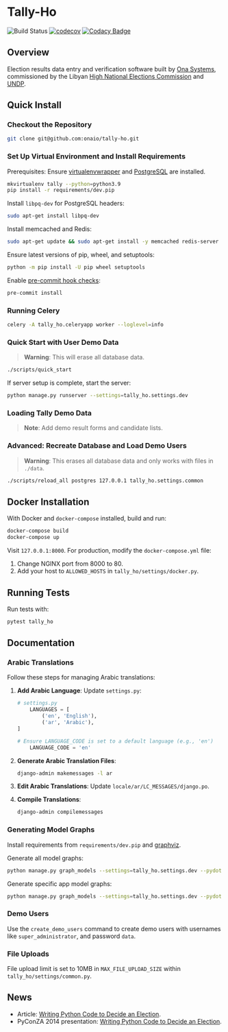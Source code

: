# Tally-Ho

![Build Status](https://github.com/onaio/tally-ho/actions/workflows/config.yml/badge.svg?branch=master)
[![codecov](https://codecov.io/github/onaio/tally-ho/branch/master/graph/badge.svg?token=1PR3KIqgr6)](https://codecov.io/github/onaio/tally-ho)
[![Codacy Badge](https://app.codacy.com/project/badge/Grade/1e817ebba18946fa84cb129cdc914f0b)](https://app.codacy.com/gh/onaio/tally-ho/dashboard?utm_source=gh&utm_medium=referral&utm_content=&utm_campaign=Badge_grade)

## Overview

Election results data entry and verification software built by [Ona Systems](http://company.ona.io), commissioned by the Libyan [High National Elections Commission](http://hnec.ly/) and [UNDP](http://www.undp.org).

## Quick Install

### Checkout the Repository

```bash
git clone git@github.com:onaio/tally-ho.git
```

### Set Up Virtual Environment and Install Requirements

Prerequisites: Ensure [virtualenvwrapper](http://virtualenvwrapper.readthedocs.org/en/latest/install.html) and [PostgreSQL](https://wiki.postgresql.org/wiki/Detailed_installation_guides) are installed.

```bash
mkvirtualenv tally --python=python3.9
pip install -r requirements/dev.pip
```

Install `libpq-dev` for PostgreSQL headers:

```bash
sudo apt-get install libpq-dev
```

Install memcached and Redis:

```bash
sudo apt-get update && sudo apt-get install -y memcached redis-server
```

Ensure latest versions of pip, wheel, and setuptools:

```bash
python -m pip install -U pip wheel setuptools
```

Enable [pre-commit hook checks](https://pre-commit.com/#3-install-the-git-hook-scripts):

```bash
pre-commit install
```

### Running Celery

```bash
celery -A tally_ho.celeryapp worker --loglevel=info
```

### Quick Start with User Demo Data

> **Warning**: This will erase all database data.

```bash
./scripts/quick_start
```

If server setup is complete, start the server:

```bash
python manage.py runserver --settings=tally_ho.settings.dev
```

### Loading Tally Demo Data

> **Note**: Add demo result forms and candidate lists.

### Advanced: Recreate Database and Load Demo Users

> **Warning**: This erases all database data and only works with files in `./data`.

```bash
./scripts/reload_all postgres 127.0.0.1 tally_ho.settings.common
```

## Docker Installation

With Docker and `docker-compose` installed, build and run:

```bash
docker-compose build
docker-compose up
```

Visit `127.0.0.1:8000`. For production, modify the `docker-compose.yml` file:

1. Change NGINX port from 8000 to 80.
2. Add your host to `ALLOWED_HOSTS` in `tally_ho/settings/docker.py`.

## Running Tests

Run tests with:

```bash
pytest tally_ho
```

## Documentation

### Arabic Translations

Follow these steps for managing Arabic translations:

1. **Add Arabic Language**: Update `settings.py`:

    ```python
    # settings.py
        LANGUAGES = [
            ('en', 'English'),
            ('ar', 'Arabic'),
    ]

    # Ensure LANGUAGE_CODE is set to a default language (e.g., 'en')
        LANGUAGE_CODE = 'en'
    ```

2. **Generate Arabic Translation Files**:

    ```bash
    django-admin makemessages -l ar
    ```

3. **Edit Arabic Translations**: Update `locale/ar/LC_MESSAGES/django.po`.

4. **Compile Translations**:

    ```bash
    django-admin compilemessages
    ```

### Generating Model Graphs

Install requirements from `requirements/dev.pip` and [graphviz](https://graphviz.org/download/).

Generate all model graphs:

```bash
python manage.py graph_models --settings=tally_ho.settings.dev --pydot -a -g -o tally-ho-all-models.png
```

Generate specific app model graphs:

```bash
python manage.py graph_models --settings=tally_ho.settings.dev --pydot -a -X GroupObjectPermission,... -g -o tally-ho-app-models.png
```

### Demo Users

Use the `create_demo_users` command to create demo users with usernames like `super_administrator`, and password `data`.

### File Uploads

File upload limit is set to 10MB in `MAX_FILE_UPLOAD_SIZE` within `tally_ho/settings/common.py`.

## News

- Article: [Writing Python Code to Decide an Election](https://ona.io/home/writing-python-code-to-decide-an-election-2/).
- PyConZA 2014 presentation: [Writing Python Code to Decide an Election](https://ona.io/home/writing-python-code-to-decide-an-election-2/).
